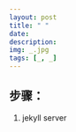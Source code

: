 ```yaml
---
layout: post
title: " "
date: 
description: 
img: _.jpg 
tags: [_, _]
---
```

## 步骤：
1. jekyll server